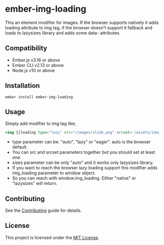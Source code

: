 # ember-img-loading

This an element modifier for images.
If the browser supports natively it adds loading attribute to img tag,
if the browser doesn't support it fallback and loads to lazysizes library and adds some data- attributes.

## Compatibility

- Ember.js v3.16 or above
- Ember CLI v2.13 or above
- Node.js v10 or above

## Installation

```
ember install ember-img-loading
```

## Usage

Simply add modifier to img tag like;

```handlebars
<img {{loading type="lazy" src="/images/slide.png" srcset='/assets/images/slides/slide.png 1x, /assets/images/slides/slide@2x.png 2x' sizes="auto" }}>
```

- type parameter can be: "auto", "lazy" or "eager". auto is the browser default.
- You can src and srcset parameters together but you should set at least one.
- sizes parameter can be only "auto" and it works only lazysizes library.
- If you want to reach the browser lazy loading support this modifier adds img_loading parameter to window object.
- So you can reach with window.img_loading. Either "native" or "lazysizes" will return.

## Contributing

See the [Contributing](CONTRIBUTING.md) guide for details.

## License

This project is licensed under the [MIT License](LICENSE.md).
